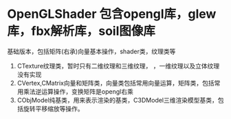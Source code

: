 # OpenGLShader 包含opengl库，glew库，fbx解析库，soil图像库
基础版本，包括矩阵(右承)向量基本操作，shader类，纹理类等
1. CTexture纹理类，暂时只有二维纹理和三维纹理， ，一维纹理以及立体纹理没有实现
2. CVertex,CMatrix向量和矩阵类，向量类包括常用向量运算，矩阵类，包括常用乘法逆运算操作，变换矩阵是opengl右乘
3. CObjModel纯基类，用来表示渲染的基类，C3DModel三维渲染模型基类，包括旋转平移缩放等操作。
